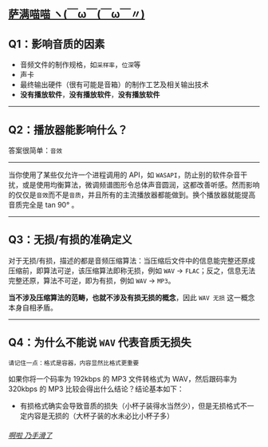## [萨满喵喵 ヽ(￣ω￣(￣ω￣〃)](https://emlvirus.github.io/)

## Q1：影响音质的因素

* 音频文件的制作规格，如`采样率`，`位深`等
* 声卡
* 最终输出硬件（很有可能是音箱）的制作工艺及相关输出技术
* **没有播放软件**，**没有播放软件**，**没有播放软件**

---

## Q2：播放器能影响什么？

答案很简单：`音效`

---

当你使用了某些仅允许一个进程调用的 API，如 `WASAPI`，防止别的软件杂音干扰，或是使用均衡算法，微调频谱图形令总体声音圆润，这都改善听感。然而影响的仅仅是`音效`而不是`音质`，并且所有的主流播放器都能做到。换个播放器就能提高音质完全是 tan 90° 。

---

## Q3：无损/有损的准确定义

对于无损/有损，描述的都是音频压缩算法：当压缩后文件中的信息能完整还原成压缩前，即算法可逆，该压缩算法即称无损，例如 `WAV` → `FLAC`；反之，信息无法完整还原，算法不可逆，即为有损，例如 `WAV` → `MP3`。

**当不涉及压缩算法的范畴，也就不涉及有损无损的概念**，因此 `WAV 无损` 这一概念本身自相矛盾。

---

## Q4：为什么不能说 `WAV` 代表音质无损失

```
请记住一点：格式是容器，内容显然比格式更重要
```

如果你将一个码率为 192kbps 的 MP3 文件转格式为 WAV，然后跟码率为 320kbps 的 MP3 比较会得出什么结论？结论基本如下：

* 有损格式确实会导致音质的损失（小杯子装得水当然少），但是无损格式不一定内容是无损的（大杯子装的水未必比小杯子多）

###### [啊啦 乃手滑了](..\homepage.html#table-of-contents)
